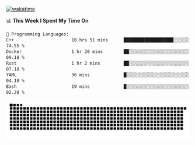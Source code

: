 [![wakatime](https://wakatime.com/badge/user/384f91c6-4eee-411f-8f3b-1b691f58a544.svg)](https://wakatime.com/@384f91c6-4eee-411f-8f3b-1b691f58a544)

<!--START_SECTION:waka-->
📊 **This Week I Spent My Time On** 

```text
💬 Programming Languages: 
C++                      10 hrs 51 mins      ███████████████████░░░░░░   74.55 % 
Docker                   1 hr 20 mins        ██░░░░░░░░░░░░░░░░░░░░░░░   09.18 % 
Rust                     1 hr 2 mins         ██░░░░░░░░░░░░░░░░░░░░░░░   07.18 % 
YAML                     36 mins             █░░░░░░░░░░░░░░░░░░░░░░░░   04.18 % 
Bash                     19 mins             █░░░░░░░░░░░░░░░░░░░░░░░░   02.20 % 
```


<!--END_SECTION:waka-->

<picture>
  <source media="(prefers-color-scheme: dark)" srcset="https://raw.githubusercontent.com/fuwx295/fuwx295/output/github-contribution-grid-snake-dark.svg">
  <source media="(prefers-color-scheme: light)" srcset="https://raw.githubusercontent.com/fuwx295/fuwx295/output/github-contribution-grid-snake.svg">
  <img alt="github contribution grid snake animation" src="https://raw.githubusercontent.com/fuwx295/fuwx295/output/github-contribution-grid-snake.svg">
</picture>
